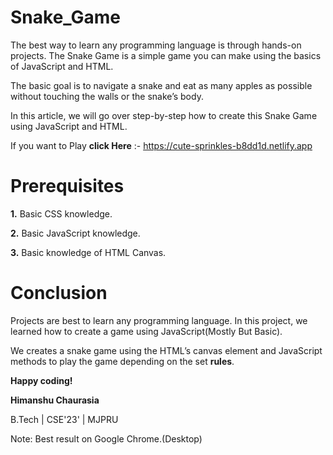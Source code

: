 # Snake_Game
The best way to learn any programming language is through hands-on projects. The Snake Game is a simple game you can make using the basics of JavaScript and HTML.

The basic goal is to navigate a snake and eat as many apples as possible without touching the walls or the snake’s body.

In this article, we will go over step-by-step how to create this Snake Game using JavaScript and HTML.


If you want to Play **click Here** :- https://cute-sprinkles-b8dd1d.netlify.app

# **Prerequisites**
**1.**  Basic CSS knowledge.

**2.**  Basic JavaScript knowledge.

**3.**  Basic knowledge of HTML Canvas.

# Conclusion
Projects are best to learn any programming language. In this project, we learned how to create a game using JavaScript(Mostly But Basic).

We creates a snake game using the HTML’s canvas element and JavaScript methods to play the game depending on the set **rules**.



**Happy coding!**

**Himanshu Chaurasia**

B.Tech | CSE'23' | MJPRU

Note:
Best result on Google Chrome.(Desktop)
